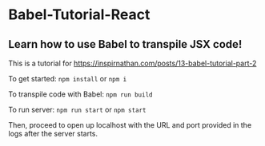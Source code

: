 # Babel-Tutorial-React

## Learn how to use Babel to transpile JSX code!

This is a tutorial for https://inspirnathan.com/posts/13-babel-tutorial-part-2

To get started:
`npm install` or `npm i`

To transpile code with Babel:
`npm run build`

To run server:
`npm run start` or `npm start`

Then, proceed to open up localhost with the URL and port provided in the logs after the server starts.